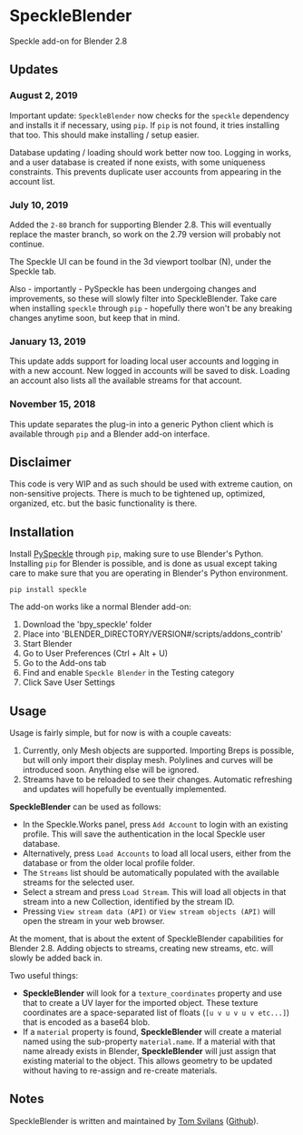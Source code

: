 # SpeckleBlender
Speckle add-on for Blender 2.8

## Updates

### August 2, 2019

Important update: `SpeckleBlender` now checks for the `speckle` dependency and installs it if necessary, using `pip`. If `pip` is not found, it tries installing that too. This should make installing / setup easier. 

Database updating / loading should work better now too. Logging in works, and a user database is created if none exists, with some uniqueness constraints. This prevents duplicate user accounts from appearing in the account list.

### July 10, 2019

Added the `2-80` branch for supporting Blender 2.8. This will eventually replace the master branch, so work on the 2.79 version will probably not continue.

The Speckle UI can be found in the 3d viewport toolbar (N), under the Speckle tab.

Also - importantly - PySpeckle has been undergoing changes and improvements, so these will slowly filter into SpeckleBlender. Take care when installing `speckle` through `pip` - hopefully there won't be any breaking changes anytime soon, but keep that in mind.

### January 13, 2019

This update adds support for loading local user accounts and logging in with a new account. New logged in accounts will be saved to disk. Loading an account also lists all the available streams for that account.

### November 15, 2018

This update separates the plug-in into a generic Python client which is available through `pip` and a Blender add-on interface. 

## Disclaimer
This code is very WIP and as such should be used with extreme caution, on non-sensitive projects.
There is much to be tightened up, optimized, organized, etc. but the basic functionality is there.

## Installation

Install [PySpeckle](https://github.com/speckleworks/PySpeckle) through `pip`, making sure to use Blender's Python. Installing `pip` for Blender is possible, and is done as usual except taking care to make sure that you are operating in Blender's Python environment.

`pip install speckle`


The add-on works like a normal Blender add-on:
1. Download the 'bpy_speckle' folder
2. Place into 'BLENDER_DIRECTORY/VERSION#/scripts/addons_contrib'
3. Start Blender
4. Go to User Preferences (Ctrl + Alt + U)
5. Go to the Add-ons tab
6. Find and enable `Speckle Blender` in the Testing category
7. Click Save User Settings

## Usage

Usage is fairly simple, but for now is with a couple caveats:
1. Currently, only Mesh objects are supported. Importing Breps is possible, but will only import their display mesh. Polylines and curves will be introduced soon. Anything else will be ignored. 
2. Streams have to be reloaded to see their changes. Automatic refreshing and updates will hopefully be eventually implemented.

**SpeckleBlender** can be used as follows:
- In the Speckle.Works panel, press `Add Account` to login with an existing profile. This will save the authentication in the local Speckle user database.
- Alternatively, press `Load Accounts` to load all local users, either from the database or from the older local profile folder.
- The `Streams` list should be automatically populated with the available streams for the selected user. 
- Select a stream and press `Load Stream`. This will load all objects in that stream into a new Collection, identified by the stream ID. 
- Pressing `View stream data (API)` or `View stream objects (API)` will open the stream in your web browser.

At the moment, that is about the extent of SpeckleBlender capabilities for Blender 2.8. Adding objects to streams, creating new streams, etc. will slowly be added back in. 

Two useful things:
- **SpeckleBlender** will look for a `texture_coordinates` property and use that to create a UV layer for the imported object. These texture coordinates are a space-separated list of floats (`[u v u v u v etc...]`) that is encoded as a base64 blob. 
- If a `material` property is found, **SpeckleBlender** will create a material named using the sub-property `material.name`. If a material with that name already exists in Blender, **SpeckleBlender** will just assign that existing material to the object. This allows geometry to be updated without having to re-assign and re-create materials.

## Notes
SpeckleBlender is written and maintained by [Tom Svilans](http://tomsvilans.com) ([Github](https://github.com/tsvilans)).

